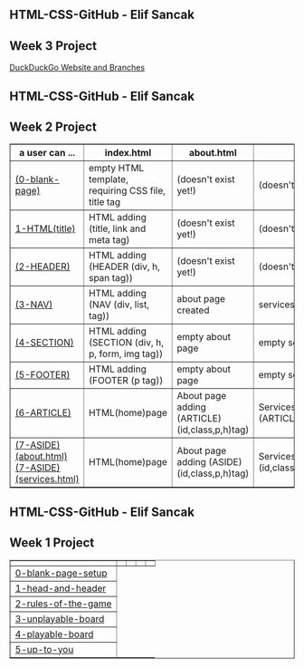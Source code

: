 ## HTML-CSS-GitHub - Elif Sancak

## Week 3 Project 

<html lang="en">

<head>
  <meta charset="utf-8">

</head>

<body>

<a href="https://elifsancak.github.io/HTML-CSS-GitHub/homework/week-3-project/index.html">DuckDuckGo Website and Branches</a><br>
## HTML-CSS-GitHub - Elif Sancak

## Week 2 Project 
  <table width="75%" border="1">
    <thead>
      <tr>
        <th>a user can ...</th>
        <th>index.html</th>
        <th>about.html</th>
        <th>services.html</th>
        <th>CSS</th>
      </tr>
    </thead>
    <tbody>
      <tr>
        <td><a href="https://elifsancak.github.io/HTML-CSS-GitHub/homework/week-2-project/0-blank-page-setup/">(0-blank-page)</a> </td>
        <td>empty HTML template, requiring CSS file, title tag</td>
        <td>(doesn't exist yet!)</td>
        <td>(doesn't exist yet!)</td>
        <td>empty CSS file</td>
      </tr>
      <tr>
        <td><a href="https://elifsancak.github.io/HTML-CSS-GitHub/homework/week-2-project/1-HTML(title)/">1-HTML(title)</a> </td>
        <td>HTML adding <br>(title, link and meta tag)</td>
        <td>(doesn't exist yet!)</td>
        <td>(doesn't exist yet!)</td>
        <td>css page created(body css added)</td>
      </tr>
      <tr>
        <td><a href="https://elifsancak.github.io/HTML-CSS-GitHub/homework/week-2-project/2-HEADER/">(2-HEADER)</td>
        <td>HTML adding <br>(HEADER (div, h, span tag))</td>
        <td>(doesn't exist yet!)</td>
        <td>(doesn't exist yet!)</td>
        <td>css adding (header id/class)</td>
      </tr>
      <tr>
        <td><a href="https://elifsancak.github.io/HTML-CSS-GitHub/homework/week-2-project/3-NAV/">(3-NAV)</td>
        <td>HTML adding <br>(NAV (div, list, tag))</td>
        <td>about page created</td>
        <td>services page created</td>
        <td>css adding (header a/ul/li/nav/a:hover)</td>
      </tr>
      <tr>
          <td><a href="https://elifsancak.github.io/HTML-CSS-GitHub/homework/week-2-project/4-SECTION/">(4-SECTION)</td>
          <td>HTML adding (SECTION (div, h, p, form, img tag))</td>
          <td>empty about page</td>
          <td>empty services page</td>
          <td>css adding (class,id,h,href,form,p,input)</td>
        </tr>
        <tr>
            <td><a href="https://elifsancak.github.io/HTML-CSS-GitHub/homework/week-2-project/5-FOOTER/">(5-FOOTER)</td>
            <td>HTML adding <br>(FOOTER (p tag))</td>
            <td>empty about page</td>
            <td>empty services page</td>
            <td>css adding (footer style changed)</td>
          </tr>
          <tr>
            <td><a href="https://elifsancak.github.io/HTML-CSS-GitHub/homework/week-2-project/6-ARTICLE/">(6-ARTICLE)</td>
            <td>HTML(home)page</td>
            <td>About page adding (ARTICLE)(id,class,p,h)tag)</td>
            <td>Services page adding (ARTICLE)(id,class,p,h)tag)</td>
            <td>css adding (article style changed)</td>
          </tr>
          <tr>
              <td><a href="https://elifsancak.github.io/HTML-CSS-GitHub/homework/week-2-project/7-ASIDE/about.html">(7-ASIDE)(about.html)<br>
                <a href="https://elifsancak.github.io/HTML-CSS-GitHub/homework/week-2-project/7-ASIDE/services.html">(7-ASIDE)(services.html)</td>
              <td>HTML(home)page</td>
              <td>About page adding (ASIDE)(id,class,p,h)tag)</td>
              <td>Services page adding (ASIDE)(id,class,p,h,ul,form,button)tag)</td>
              <td>css adding (aside style changed)+(@media css code)</td>
            </tr>
    <tbody>
  </table>
            
## HTML-CSS-GitHub - Elif Sancak

## Week 1 Project 
  <table width="75%" border="1">
    <thead>
      <tr>
        <th></th>
        <th></th>
        <th></th>
        <th></th>
        <th></th>
      </tr>
    </thead>
    <tbody>
      <tr>
        <td><a href="https://elifsancak.github.io/HTML-CSS-GitHub/homework/week-1-project/0-blank-page-setup/">0-blank-page-setup</a> </td>
      </tr>
      <tr>
        <td><a href="https://elifsancak.github.io/HTML-CSS-GitHub/homework/week-1-project/1-head-and-header/">1-head-and-header</a> </td> </tr>
      <tr>
        <td><a href="https://elifsancak.github.io/HTML-CSS-GitHub/homework/week-1-project/2-rules-of-the-game/">2-rules-of-the-game</td> </tr>
      <tr>
        <td><a href="https://elifsancak.github.io/HTML-CSS-GitHub/homework/week-1-project/3-unplayable-board/">3-unplayable-board</td> </tr>
      <tr>
          <td><a href="https://elifsancak.github.io/HTML-CSS-GitHub/homework/week-1-project/4-playable-board/">4-playable-board</td> </tr>
        <tr>
            <td><a href="https://elifsancak.github.io/HTML-CSS-GitHub/homework/week-1-project/5-up-to-you/">5-up-to-you</td> </tr>         
    <tbody>
  </table>          
            
            
</body>

</html>
